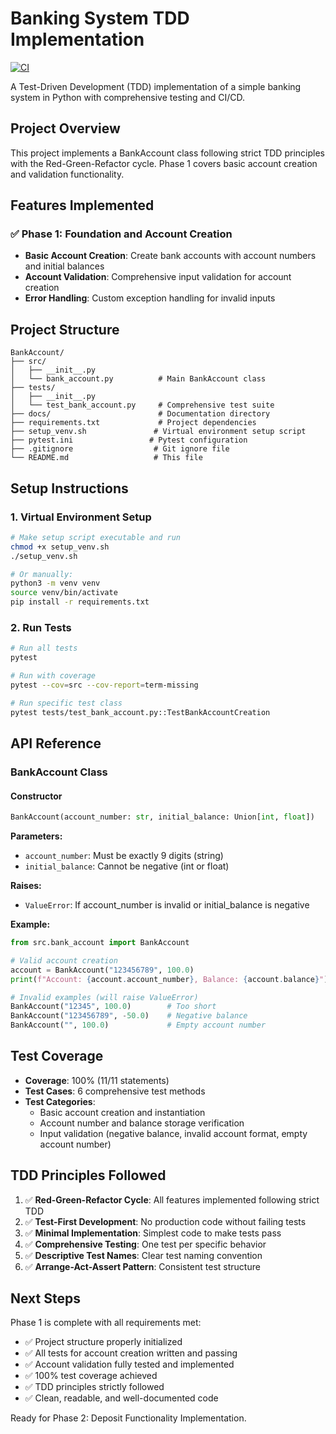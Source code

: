 # Banking System TDD Implementation

[![CI](https://github.com/ghodeaniket/tdd-bank-account-python/actions/workflows/ci.yml/badge.svg)](https://github.com/ghodeaniket/tdd-bank-account-python/actions/workflows/ci.yml)

A Test-Driven Development (TDD) implementation of a simple banking system in Python with comprehensive testing and CI/CD.

## Project Overview

This project implements a BankAccount class following strict TDD principles with the Red-Green-Refactor cycle. Phase 1 covers basic account creation and validation functionality.

## Features Implemented

### ✅ Phase 1: Foundation and Account Creation
- **Basic Account Creation**: Create bank accounts with account numbers and initial balances
- **Account Validation**: Comprehensive input validation for account creation
- **Error Handling**: Custom exception handling for invalid inputs

## Project Structure

```
BankAccount/
├── src/
│   ├── __init__.py
│   └── bank_account.py          # Main BankAccount class
├── tests/
│   ├── __init__.py
│   └── test_bank_account.py     # Comprehensive test suite
├── docs/                        # Documentation directory
├── requirements.txt             # Project dependencies
├── setup_venv.sh               # Virtual environment setup script
├── pytest.ini                 # Pytest configuration
├── .gitignore                  # Git ignore file
└── README.md                   # This file
```

## Setup Instructions

### 1. Virtual Environment Setup
```bash
# Make setup script executable and run
chmod +x setup_venv.sh
./setup_venv.sh

# Or manually:
python3 -m venv venv
source venv/bin/activate
pip install -r requirements.txt
```

### 2. Run Tests
```bash
# Run all tests
pytest

# Run with coverage
pytest --cov=src --cov-report=term-missing

# Run specific test class
pytest tests/test_bank_account.py::TestBankAccountCreation
```

## API Reference

### BankAccount Class

#### Constructor
```python
BankAccount(account_number: str, initial_balance: Union[int, float])
```

**Parameters:**
- `account_number`: Must be exactly 9 digits (string)
- `initial_balance`: Cannot be negative (int or float)

**Raises:**
- `ValueError`: If account_number is invalid or initial_balance is negative

**Example:**
```python
from src.bank_account import BankAccount

# Valid account creation
account = BankAccount("123456789", 100.0)
print(f"Account: {account.account_number}, Balance: {account.balance}")

# Invalid examples (will raise ValueError)
BankAccount("12345", 100.0)        # Too short
BankAccount("123456789", -50.0)    # Negative balance
BankAccount("", 100.0)             # Empty account number
```

## Test Coverage

- **Coverage**: 100% (11/11 statements)
- **Test Cases**: 6 comprehensive test methods
- **Test Categories**:
  - Basic account creation and instantiation
  - Account number and balance storage verification
  - Input validation (negative balance, invalid account format, empty account number)

## TDD Principles Followed

1. ✅ **Red-Green-Refactor Cycle**: All features implemented following strict TDD
2. ✅ **Test-First Development**: No production code without failing tests
3. ✅ **Minimal Implementation**: Simplest code to make tests pass
4. ✅ **Comprehensive Testing**: One test per specific behavior
5. ✅ **Descriptive Test Names**: Clear test naming convention
6. ✅ **Arrange-Act-Assert Pattern**: Consistent test structure

## Next Steps

Phase 1 is complete with all requirements met:
- ✅ Project structure properly initialized
- ✅ All tests for account creation written and passing
- ✅ Account validation fully tested and implemented
- ✅ 100% test coverage achieved
- ✅ TDD principles strictly followed
- ✅ Clean, readable, and well-documented code

Ready for Phase 2: Deposit Functionality Implementation.